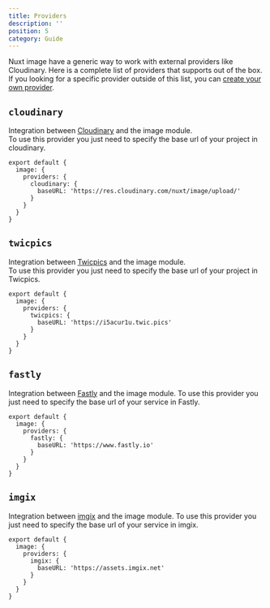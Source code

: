 ```yaml
---
title: Providers
description: ''
position: 5
category: Guide
---
```


Nuxt image have a generic way to work with external providers like Cloudinary. Here is a complete list of providers that supports out of the box.  
If you looking for a specific provider outside of this list, you can [create your own provider](/custom-provider).

## `cloudinary`

Integration between [Cloudinary](https://cloudinary.com) and the image module.  
To use this provider you just need to specify the base url of your project in cloudinary.

```js{}[nuxt.config.js]
export default {
  image: {
    providers: {
      cloudinary: {
        baseURL: 'https://res.cloudinary.com/nuxt/image/upload/'
      }
    }
  }
}
```

## `twicpics`

Integration between [Twicpics](https://www.twicpics.com) and the image module.  
To use this provider you just need to specify the base url of your project in Twicpics.

```js{}[nuxt.config.js]
export default {
  image: {
    providers: {
      twicpics: {
        baseURL: 'https://i5acur1u.twic.pics'
      }
    }
  }
}
```

## `fastly`

Integration between [Fastly](https://docs.fastly.com/en/guides/image-optimization-api)
and the image module. To use this provider you just need to specify the base url
of your service in Fastly.

```js{}[nuxt.config.js]
export default {
  image: {
    providers: {
      fastly: {
        baseURL: 'https://www.fastly.io'
      }
    }
  }
}
```

## `imgix`

Integration between [imgix](https://docs.imgix.com/) and the image module. To use this provider you just need to specify the base url of your service in imgix.

```js{}[nuxt.config.js]
export default {
  image: {
    providers: {
      imgix: {
        baseURL: 'https://assets.imgix.net'
      }
    }
  }
}
```
